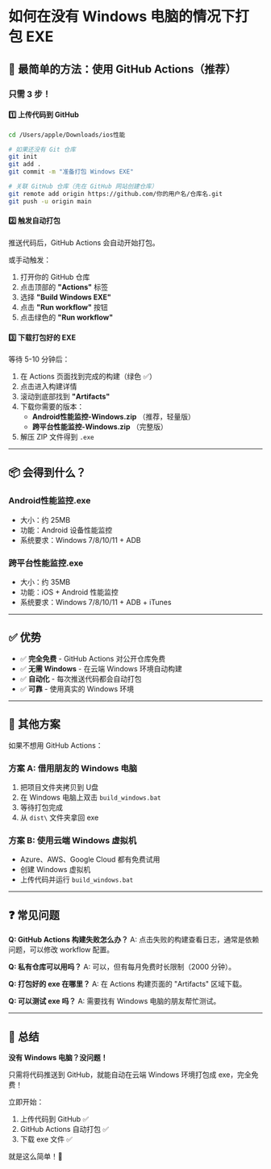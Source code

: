 # 如何在没有 Windows 电脑的情况下打包 EXE

## 🎯 最简单的方法：使用 GitHub Actions（推荐）

### 只需 3 步！

#### 1️⃣ 上传代码到 GitHub

```bash
cd /Users/apple/Downloads/ios性能

# 如果还没有 Git 仓库
git init
git add .
git commit -m "准备打包 Windows EXE"

# 关联 GitHub 仓库（先在 GitHub 网站创建仓库）
git remote add origin https://github.com/你的用户名/仓库名.git
git push -u origin main
```

#### 2️⃣ 触发自动打包

推送代码后，GitHub Actions 会自动开始打包。

或手动触发：
1. 打开你的 GitHub 仓库
2. 点击顶部的 **"Actions"** 标签
3. 选择 **"Build Windows EXE"**
4. 点击 **"Run workflow"** 按钮
5. 点击绿色的 **"Run workflow"**

#### 3️⃣ 下载打包好的 EXE

等待 5-10 分钟后：
1. 在 Actions 页面找到完成的构建（绿色 ✅）
2. 点击进入构建详情
3. 滚动到底部找到 **"Artifacts"**
4. 下载你需要的版本：
   - **Android性能监控-Windows.zip** （推荐，轻量版）
   - **跨平台性能监控-Windows.zip** （完整版）
5. 解压 ZIP 文件得到 `.exe`

---

## 📦 会得到什么？

### Android性能监控.exe
- 大小：约 25MB
- 功能：Android 设备性能监控
- 系统要求：Windows 7/8/10/11 + ADB

### 跨平台性能监控.exe
- 大小：约 35MB
- 功能：iOS + Android 性能监控
- 系统要求：Windows 7/8/10/11 + ADB + iTunes

---

## ✅ 优势

- ✅ **完全免费** - GitHub Actions 对公开仓库免费
- ✅ **无需 Windows** - 在云端 Windows 环境自动构建
- ✅ **自动化** - 每次推送代码都会自动打包
- ✅ **可靠** - 使用真实的 Windows 环境

---

## 📱 其他方案

如果不想用 GitHub Actions：

### 方案 A: 借用朋友的 Windows 电脑
1. 把项目文件夹拷贝到 U盘
2. 在 Windows 电脑上双击 `build_windows.bat`
3. 等待打包完成
4. 从 `dist\` 文件夹拿回 exe

### 方案 B: 使用云端 Windows 虚拟机
- Azure、AWS、Google Cloud 都有免费试用
- 创建 Windows 虚拟机
- 上传代码并运行 `build_windows.bat`

---

## ❓ 常见问题

**Q: GitHub Actions 构建失败怎么办？**
A: 点击失败的构建查看日志，通常是依赖问题，可以修改 workflow 配置。

**Q: 私有仓库可以用吗？**
A: 可以，但有每月免费时长限制（2000 分钟）。

**Q: 打包好的 exe 在哪里？**
A: 在 Actions 构建页面的 "Artifacts" 区域下载。

**Q: 可以测试 exe 吗？**
A: 需要找有 Windows 电脑的朋友帮忙测试。

---

## 🎉 总结

**没有 Windows 电脑？没问题！**

只需将代码推送到 GitHub，就能自动在云端 Windows 环境打包成 exe，完全免费！

立即开始：
1. 上传代码到 GitHub ✅
2. GitHub Actions 自动打包 ✅
3. 下载 exe 文件 ✅

就是这么简单！🚀
